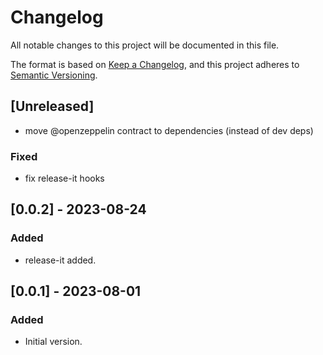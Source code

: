 # Changelog

All notable changes to this project will be documented in this file.

The format is based on [Keep a Changelog](https://keepachangelog.com/en/1.0.0/),
and this project adheres to [Semantic Versioning](https://semver.org/spec/v2.0.0.html).

## [Unreleased]

- move @openzeppelin contract to dependencies (instead of dev deps)

### Fixed

- fix release-it hooks

## [0.0.2] - 2023-08-24

### Added

- release-it added.

## [0.0.1] - 2023-08-01

### Added

- Initial version.

